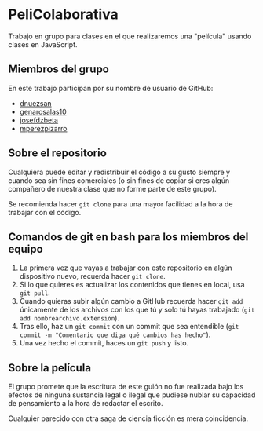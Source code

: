 # PeliColaborativa

Trabajo en grupo para clases en el que realizaremos una "película" usando clases en JavaScript.

## Miembros del grupo

En este trabajo participan por su nombre de usuario de GitHub:
- [dnuezsan](https://github.com/dnuezsan)
- [genarosalas10](https://github.com/genarosalas10)
- [josefdzbeta](https://github.com/josefdzbeta)
- [mperezpizarro](https://github.com/mperezpizarro)

## Sobre el repositorio

Cualquiera puede editar y redistribuir el código a su gusto siempre y cuando sea sin fines comerciales
(o sin fines de copiar si eres algún compañero de nuestra clase que no forme parte de este grupo).

Se recomienda hacer `git clone` para una mayor facilidad a la hora de trabajar con el código.

## Comandos de git en bash para los miembros del equipo

1. La primera vez que vayas a trabajar con este repositorio en algún dispositivo nuevo, recuerda hacer `git clone`.
2. Si lo que quieres es actualizar los contenidos que tienes en local, usa `git pull`.
3. Cuando quieras subir algún cambio a GitHub recuerda hacer `git add` únicamente de los archivos con los que tú y solo tú hayas trabajado (`git add nombrearchivo.extensión`).
4. Tras ello, haz un `git commit` con un commit que sea entendible (`git commit -m "Comentario que diga qué cambios has hecho"`).
5. Una vez hecho el commit, haces un `git push` y listo.

## Sobre la película

El grupo promete que la escritura de este guión no fue realizada bajo los efectos de ninguna sustancia legal o ilegal que pudiese nublar su capacidad 
de pensamiento a la hora de redactar el escrito.

Cualquier parecido con otra saga de ciencia ficción es mera coincidencia.
